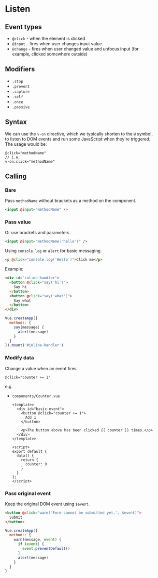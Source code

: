 # Listen


## Event types

- `@click` - when the element is clicked
- `@input` - fires when user changes input value.
- `@change` - fires when user changed value and unfocus input (for example, clicked somewhere outside)


## Modifiers

- `.stop`
- `.prevent`
- `.capture`
- `.self`
- `.once`
- `.passive`
    

## Syntax

We can use the `v-on` directive, which we typically shorten to the `@` symbol, to listen to DOM events and run some JavaScript when they're triggered. The usage would be:

```
@click="methodName"
// i.e.
v-on:click="methodName"
```

## Calling

### Bare

Pass `methodName` without brackets as a method on the component.

```html
<input @input="methodName" />
```

### Pass value

Or use brackets and parameters.

```html
<input @input="methodName('hello')" />
```

Using `console.log` or `alert` for basic messaging.

```html
<p @click="console.log('Hello')">Click me</p>
```

Example:

```html
<div id="inline-handler">
  <button @click="say('hi')">
    Say hi
  </button>
  <button @click="say('what')">
    Say what
  </button>
</div>
```
```javascript
Vue.createApp({
  methods: {
    say(message) {
      alert(message)
    }
  }
}).mount('#inline-handler')
```

### Modify data

Change a value when an event fires.

```
@click="counter += 1"
```

e.g.

- `components/Counter.vue`
    ```vue
    <template>
      <div id="basic-event">
        <button @click="counter += 1">
          Add 1
        </button>

        <p>The button above has been clicked {{ counter }} times.</p>
      </div>
    </template>

    <script>
    export default {
      data() {
        return {
          counter: 0
        }
      }
    };
    </script>
    ```

### Pass original event

Keep the original DOM event using `$event`.

```html
<button @click="warn('Form cannot be submitted yet.', $event)">
  Submit
</button>
```
```javascript
Vue.createApp({
  methods: {
    warn(message, event) {
      if (event) {
        event.preventDefault()
      }
      alert(message)
    }
  }
}
```
